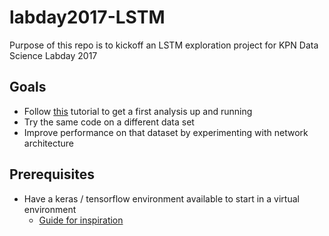 # labday2017-LSTM
Purpose of this repo is to kickoff an LSTM exploration project for KPN Data Science Labday 2017

## Goals

* Follow [this](https://machinelearningmastery.com/time-series-prediction-lstm-recurrent-neural-networks-python-keras/) tutorial to get a first analysis up and running
* Try the same code on a different data set
* Improve performance on that dataset by experimenting with network architecture

## Prerequisites

* Have a keras / tensorflow environment available to start in a virtual environment
  * [Guide for inspiration](https://gist.github.com/pumpikano/24b55447ef8b2d8f5c4d)
